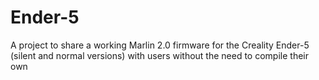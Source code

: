 # Ender-5
A project to share a working Marlin 2.0 firmware for the Creality Ender-5 (silent and normal versions) with users without the need to compile their own
